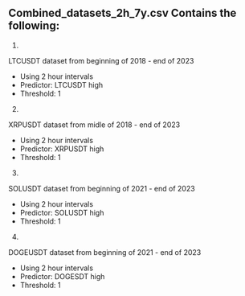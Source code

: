## Combined_datasets_2h_7y.csv Contains the following:

1. 
LTCUSDT dataset from beginning of 2018 - end of 2023
- Using 2 hour intervals
- Predictor: LTCUSDT high
- Threshold: 1

2. 
XRPUSDT dataset from midle of 2018 - end of 2023
- Using 2 hour intervals
- Predictor: XRPUSDT high
- Threshold: 1

3. 
SOLUSDT dataset from beginning of 2021 - end of 2023
- Using 2 hour intervals
- Predictor: SOLUSDT high
- Threshold: 1

4. 
DOGEUSDT dataset from beginning of 2021 - end of 2023
- Using 2 hour intervals
- Predictor: DOGESDT high
- Threshold: 1

